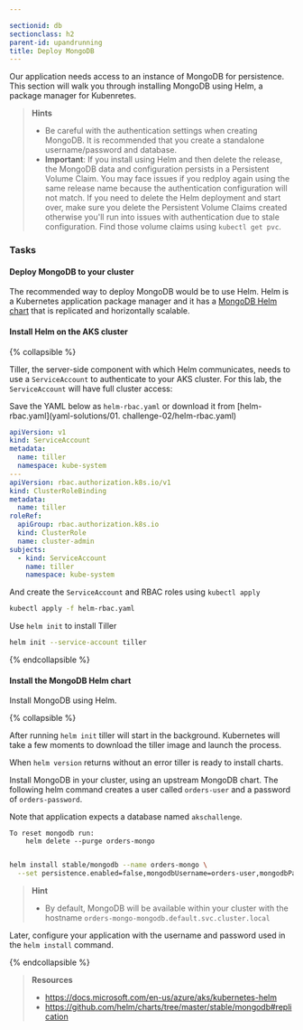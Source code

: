 ```yaml
---

sectionid: db
sectionclass: h2
parent-id: upandrunning
title: Deploy MongoDB
---
```


Our application needs access to an instance of MongoDB for persistence. This section will walk you through installing MongoDB using Helm, a package manager for Kubenretes.

> **Hints**
> * Be careful with the authentication settings when creating MongoDB. It is recommended that you create a standalone username/password and database.
> * **Important**: If you install using Helm and then delete the release, the MongoDB data and configuration persists in a Persistent Volume Claim. You may face issues if you redploy again using the same release name because the authentication configuration will not match. If you need to delete the Helm deployment and start over, make sure you delete the Persistent Volume Claims created otherwise you'll run into issues with authentication due to stale configuration. Find those volume claims using `kubectl get pvc`.

### Tasks

#### Deploy MongoDB to your cluster

The recommended way to deploy MongoDB would be to use Helm. Helm is a Kubernetes application package manager and it has a [MongoDB Helm chart](https://github.com/helm/charts/tree/master/stable/mongodb#production-settings-and-horizontal-scaling) that is replicated and horizontally scalable.


#### Install Helm on the AKS cluster
{% collapsible %}

Tiller, the server-side component with which Helm communicates, needs to use a `ServiceAccount` to authenticate to your AKS cluster. For this lab, the `ServiceAccount` will have full cluster access:

Save the YAML below as `helm-rbac.yaml` or download it from [helm-rbac.yaml](yaml-solutions/01. challenge-02/helm-rbac.yaml)

```yaml
apiVersion: v1
kind: ServiceAccount
metadata:
  name: tiller
  namespace: kube-system
---
apiVersion: rbac.authorization.k8s.io/v1
kind: ClusterRoleBinding
metadata:
  name: tiller
roleRef:
  apiGroup: rbac.authorization.k8s.io
  kind: ClusterRole
  name: cluster-admin
subjects:
  - kind: ServiceAccount
    name: tiller
    namespace: kube-system
```

And create the `ServiceAccount` and RBAC roles using `kubectl apply`

```sh
kubectl apply -f helm-rbac.yaml
```

Use `helm init` to install Tiller

```sh
helm init --service-account tiller
```

{% endcollapsible %}

#### Install the MongoDB Helm chart

Install MongoDB using Helm.

{% collapsible %}

After running `helm init` tiller will start in the background. Kubernetes will take a few moments to download the tiller image and launch the process.

When `helm version` returns without an error tiller is ready to install charts.

Install MongoDB in your cluster, using an upstream MongoDB chart. The following helm command creates a user called `orders-user` and a password of `orders-password`.

Note that application expects a database named `akschallenge`.

```
To reset mongodb run:
	helm delete --purge orders-mongo
```



```sh

helm install stable/mongodb --name orders-mongo \
  --set persistence.enabled=false,mongodbUsername=orders-user,mongodbPassword=orders-password,mongodbDatabase=akschallenge
```

> **Hint**
> * By default, MongoDB will be available within your cluster with the hostname `orders-mongo-mongodb.default.svc.cluster.local`

Later, configure your application with the username and password used in the `helm install` command.

{% endcollapsible %}

> **Resources**
> * <https://docs.microsoft.com/en-us/azure/aks/kubernetes-helm>
> * <https://github.com/helm/charts/tree/master/stable/mongodb#replication>
